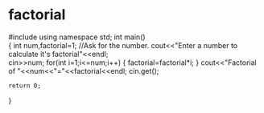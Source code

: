 # factorial
#include<iostream>
using namespace std; 
int main()    
{
 int num,factorial=1;
	//Ask for the number.
    cout<<"Enter a number to calculate it's factorial"<<endl;  
    cin>>num;
    for(int i=1;i<=num;i++)
    {
        factorial=factorial*i;
    }
    cout<<"Factorial of "<<num<<"="<<factorial<<endl;
    cin.get();
 
    return 0;
}
